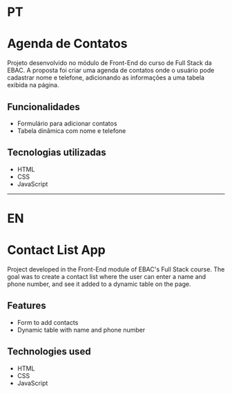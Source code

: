 # PT
# Agenda de Contatos

Projeto desenvolvido no módulo de Front-End do curso de Full Stack da EBAC. A proposta foi criar uma agenda de contatos onde o usuário pode cadastrar nome e telefone, adicionando as informações a uma tabela exibida na página.

## Funcionalidades
- Formulário para adicionar contatos
- Tabela dinâmica com nome e telefone

## Tecnologias utilizadas
- HTML
- CSS
- JavaScript

---

# EN
# Contact List App

Project developed in the Front-End module of EBAC's Full Stack course. The goal was to create a contact list where the user can enter a name and phone number, and see it added to a dynamic table on the page.

## Features
- Form to add contacts
- Dynamic table with name and phone number

## Technologies used
- HTML
- CSS
- JavaScript
